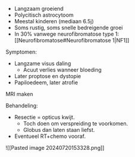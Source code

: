 - Langzaam groeiend
- Polycitisch astrocytoom
- Meestal kinderen (mediaan 6.5j)
- Soms rustig, soms snelle bedreigende groei
- In 30% vanwege neurofibromatose type 1: [[Neurofibromatose#Neurofibromatose 1|NF1]]
 
Symptomen:
- Langzame visus daling
    - Acuut verlies wanneer bloeding
- Later proptose en dystopie
- Papiloedeem, later atrofie

MRI maken
 
Behandeling:
- Resectie = opticus kwijt.
    - Toch doen om verspreiding te voorkomen.
    - Globus dan laten staan liefst.
- Eventueel RT+chemo vooraf.

![[Pasted image 20240720153328.png]]